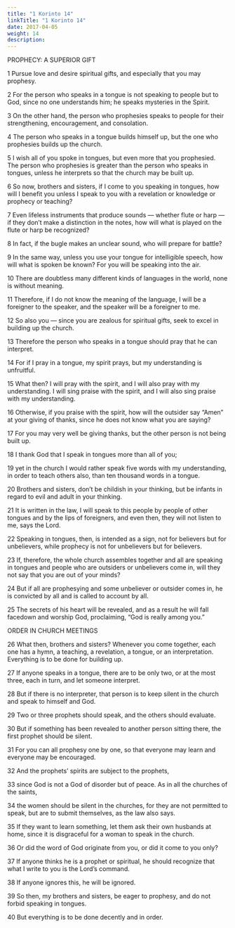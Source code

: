 ```yaml
---
title: "1 Korinto 14"
linkTitle: "1 Korinto 14"
date: 2017-04-05
weight: 14
description:
---
```


PROPHECY: A SUPERIOR GIFT

1 Pursue love and desire spiritual gifts, and especially that you may prophesy.

2 For the person who speaks in a tongue is not speaking to people but to God, since no one understands him; he speaks mysteries in the Spirit.

3 On the other hand, the person who prophesies speaks to people for their strengthening, encouragement, and consolation.

4 The person who speaks in a tongue builds himself up, but the one who prophesies builds up the church.

5 I wish all of you spoke in tongues, but even more that you prophesied. The person who prophesies is greater than the person who speaks in tongues, unless he interprets so that the church may be built up.

6 So now, brothers and sisters, if I come to you speaking in tongues, how will I benefit you unless I speak to you with a revelation or knowledge or prophecy or teaching?

7 Even lifeless instruments that produce sounds ​— ​whether flute or harp ​— ​if they don’t make a distinction in the notes, how will what is played on the flute or harp be recognized?

8 In fact, if the bugle makes an unclear sound, who will prepare for battle?

9 In the same way, unless you use your tongue for intelligible speech, how will what is spoken be known? For you will be speaking into the air.

10 There are doubtless many different kinds of languages in the world, none is without meaning.

11 Therefore, if I do not know the meaning of the language, I will be a foreigner to the speaker, and the speaker will be a foreigner to me.

12 So also you ​— ​since you are zealous for spiritual gifts, seek to excel in building up the church.

13 Therefore the person who speaks in a tongue should pray that he can interpret.

14 For if I pray in a tongue, my spirit prays, but my understanding is unfruitful.

15 What then? I will pray with the spirit, and I will also pray with my understanding. I will sing praise with the spirit, and I will also sing praise with my understanding.

16 Otherwise, if you praise with the spirit, how will the outsider say “Amen” at your giving of thanks, since he does not know what you are saying?

17 For you may very well be giving thanks, but the other person is not being built up.

18 I thank God that I speak in tongues more than all of you;

19 yet in the church I would rather speak five words with my understanding, in order to teach others also, than ten thousand words in a tongue.

20 Brothers and sisters, don’t be childish in your thinking, but be infants in regard to evil and adult in your thinking.

21 It is written in the law,
  I will speak to this people
  by people of other tongues
  and by the lips of foreigners,
  and even then, they will not listen to me,
  says the Lord.

22 Speaking in tongues, then, is intended as a sign, not for believers but for unbelievers, while prophecy is not for unbelievers but for believers.

23 If, therefore, the whole church assembles together and all are speaking in tongues and people who are outsiders or unbelievers come in, will they not say that you are out of your minds?

24 But if all are prophesying and some unbeliever or outsider comes in, he is convicted by all and is called to account by all.

25 The secrets of his heart will be revealed, and as a result he will fall facedown and worship God, proclaiming, “God is really among you.”

ORDER IN CHURCH MEETINGS

26 What then, brothers and sisters? Whenever you come together, each one has a hymn, a teaching, a revelation, a tongue, or an interpretation. Everything is to be done for building up.

27 If anyone speaks in a tongue, there are to be only two, or at the most three, each in turn, and let someone interpret.

28 But if there is no interpreter, that person is to keep silent in the church and speak to himself and God.

29 Two or three prophets should speak, and the others should evaluate.

30 But if something has been revealed to another person sitting there, the first prophet should be silent.

31 For you can all prophesy one by one, so that everyone may learn and everyone may be encouraged.

32 And the prophets’ spirits are subject to the prophets,

33 since God is not a God of disorder but of peace.
  As in all the churches of the saints,

34 the women should be silent in the churches, for they are not permitted to speak, but are to submit themselves, as the law also says.

35 If they want to learn something, let them ask their own husbands at home, since it is disgraceful for a woman to speak in the church.

36 Or did the word of God originate from you, or did it come to you only?

37 If anyone thinks he is a prophet or spiritual, he should recognize that what I write to you is the Lord’s command.

38 If anyone ignores this, he will be ignored.

39 So then, my brothers and sisters, be eager to prophesy, and do not forbid speaking in tongues.

40 But everything is to be done decently and in order.
